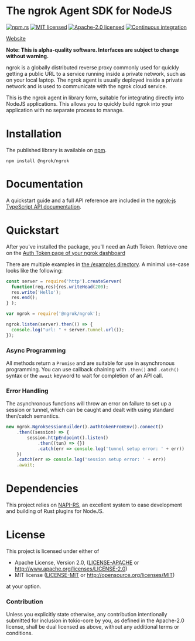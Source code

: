 # The ngrok Agent SDK for NodeJS

[![npm.rs][npm-badge]][npm-url]
[![MIT licensed][mit-badge]][mit-url]
[![Apache-2.0 licensed][apache-badge]][apache-url]
[![Continuous integration][ci-badge]][ci-url]

[npm-badge]: https://img.shields.io/npm/v/@ngrok/ngrok.svg
[npm-url]: https://www.npmjs.com/package/@ngrok/ngrok
[mit-badge]: https://img.shields.io/badge/license-MIT-blue.svg
[mit-url]: https://github.com/ngrok/ngrok-rs/blob/main/LICENSE-MIT
[apache-badge]: https://img.shields.io/badge/license-Apache_2.0-blue.svg
[apache-url]: https://github.com/ngrok/ngrok-rs/blob/main/LICENSE-APACHE
[ci-badge]: https://github.com/ngrok/ngrok-js/actions/workflows/ci.yml/badge.svg
[ci-url]: https://github.com/ngrok/ngrok-js/actions/workflows/ci.yml

[Website](https://ngrok.com)

**Note: This is alpha-quality software. Interfaces are subject to change without warning.**

ngrok is a globally distributed reverse proxy commonly used for quickly getting a public URL to a
service running inside a private network, such as on your local laptop. The ngrok agent is usually
deployed inside a private network and is used to communicate with the ngrok cloud service.

This is the ngrok agent in library form, suitable for integrating directly into NodeJS
applications. This allows you to quickly build ngrok into your application with no separate process
to manage.

# Installation

The published library is available on
[npm](https://www.npmjs.com/package/@ngrok/ngrok).

```shell
npm install @ngrok/ngrok
```

# Documentation

A quickstart guide and a full API reference are included in the [ngrok-js TypeScript API documentation](https://ngrok.github.io/ngrok-js/).

# Quickstart

After you've installed the package, you'll need an Auth Token. Retrieve one on the
[Auth Token page of your ngrok dashboard](https://dashboard.ngrok.com/get-started/your-authtoken)

There are multiple examples in [the /examples directory](https://github.com/ngrok/ngrok-js/tree/main/examples).
A minimal use-case looks like the following:

```jsx
const server = require('http').createServer(
  function(req,res){res.writeHead(200);
  res.write('Hello');
  res.end();
} );

var ngrok = require('@ngrok/ngrok');

ngrok.listen(server).then(() => {
  console.log("url: " + server.tunnel.url());
});
```

### Async Programming

All methods return a `Promise` and are suitable for use in asynchronous
programming. You can use callback chaining with `.then()` and `.catch()` syntax
or the `await` keyword to wait for completion of an API call.

### Error Handling

The asynchronous functions will throw an error on failure to set up a session or tunnel,
which can be caught and dealt with using standard then/catch semantics.

```jsx
new ngrok.NgrokSessionBuilder().authtokenFromEnv().connect()
    .then((session) => {
        session.httpEndpoint().listen()
            .then((tun) => {})
            .catch(err => console.log('tunnel setup error: ' + err))
    })
    .catch(err => console.log('session setup error: ' + err))
    .await;
```

# Dependencies

This project relies on [NAPI-RS](https://napi.rs/), an excellent system to ease development and building of Rust plugins for NodeJS.

# License

This project is licensed under either of

 * Apache License, Version 2.0, ([LICENSE-APACHE](LICENSE-APACHE) or
   http://www.apache.org/licenses/LICENSE-2.0)
 * MIT license ([LICENSE-MIT](LICENSE-MIT) or
   http://opensource.org/licenses/MIT)

at your option.

### Contribution

Unless you explicitly state otherwise, any contribution intentionally submitted
for inclusion in tokio-core by you, as defined in the Apache-2.0 license, shall be
dual licensed as above, without any additional terms or conditions.
